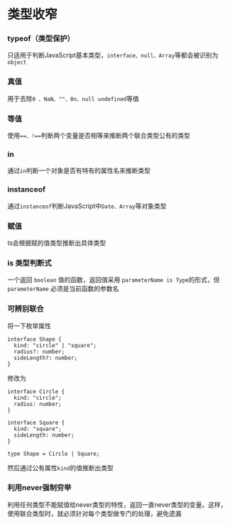 # 类型收窄

### typeof（类型保护）

只适用于判断JavaScript基本类型，```interface、null、Array```等都会被识别为```object```

### 真值
用于去除```0 、NaN、""、0n、null undefined```等值

### 等值
使用```==、!==```判断两个变量是否相等来推断两个联合类型公有的类型


### in
通过```in```判断一个对象是否有特有的属性名来推断类型

### instanceof
通过```instanceof```判断JavaScript中```Date、Array```等对象类型

### 赋值
ts会根据赋的值类型推断出具体类型

### is 类型判断式

一个返回 ```boolean``` 值的函数，返回值采用 ```parameterName is Type```的形式，但 ```parameterName``` 必须是当前函数的参数名


### 可辨别联合
将一下枚举属性
```
interface Shape {
  kind: "circle" | "square";
  radius?: number;
  sideLength?: number;
}
```
修改为
```
interface Circle {
  kind: "circle";
  radius: number;
}
 
interface Square {
  kind: "square";
  sideLength: number;
}
 
type Shape = Circle | Square;
```
然后通过公有属性```kind```的值推断出类型

### 利用never强制穷举
利用任何类型不能赋值给never类型的特性，返回一直never类型的变量。这样，使用联合类型时，就必须针对每个类型做专门的处理，避免遗漏